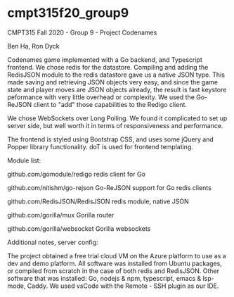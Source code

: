 # cmpt315f20_group9
CMPT315 Fall 2020 - Group 9 - Project Codenames

Ben Ha, Ron Dyck

Codenames game implemented with a Go backend, and Typescript frontend. We chose
redis for the datastore. Compiling and adding the RedisJSON module to the redis
datastore gave us a native JSON type. This made saving and retrieving JSON
objects very easy, and since the game state and player moves are JSON objects
already, the result is fast keystore peformance with very little overhead or
complexity. We used the Go-ReJSON client to "add" those capabilities to the
Redigo client.

We chose WebSockets over Long Polling. We found it complicated to set up server
side, but well worth it in terms of responsiveness and performance.

The frontend is styled using Bootstrap CSS, and uses some jQuery and Popper
library functionality. doT is used for frontend templating.

Module list:

github.com/gomodule/redigo          redis client for Go

github.com/nitishm/go-rejson        Go-ReJSON support for Go redis clients

github.com/RedisJSON/RedisJSON      redis module, native JSON 

github.com/gorilla/mux              Gorilla router

github.com/gorilla/websocket        Gorilla websockets


Additional notes, server config:

The project obtained a free trial cloud VM on the Azure platform to use as a 
dev and demo platform. All software was installed from Ubuntu packages, or
compiled from scratch in the case of both redis and RedisJSON. Other software
that was installed: Go, nodejs & npm, typescript, emacs & lsp-mode, Caddy. We
used vsCode with the Remote - SSH plugin as our IDE.
